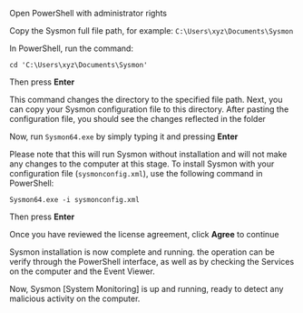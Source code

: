 Open PowerShell with administrator rights

Copy the Sysmon full file path, for example:
   `C:\Users\xyz\Documents\Sysmon`

In PowerShell, run the command:
```
cd 'C:\Users\xyz\Documents\Sysmon'
```
   
Then press **Enter**

This command changes the directory to the specified file path. Next, you can copy your Sysmon configuration file to this directory. After pasting the configuration file, you should see the changes reflected in the folder

Now, run `Sysmon64.exe` by simply typing it and pressing **Enter**

Please note that this will run Sysmon without installation and will not make any changes to the computer at this stage. To install Sysmon with your configuration file (`sysmonconfig.xml`), use the following command in PowerShell:

```
Sysmon64.exe -i sysmonconfig.xml
```

Then press **Enter**

Once you have reviewed the license agreement, click **Agree** to continue

Sysmon installation is now complete and running. the operation can be verify through the PowerShell interface, as well as by checking the Services on the computer and the Event Viewer.

Now, Sysmon [System Monitoring] is up and running, ready to detect any malicious activity on the computer.
